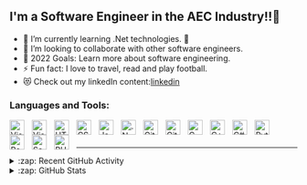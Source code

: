 ## I'm a Software Engineer in the AEC Industry!!👋

- 🌱 I’m currently learning .Net technologies. 🤣
- 👯 I’m looking to collaborate with other software engineers.
- 🥅 2022 Goals: Learn more about software engineering.
- ⚡ Fun fact: I love to travel, read and play football.
- 😻 Check out my linkedIn content:[linkedin](https://linkedin.com/in/omarsamy3)

### Languages and Tools:

[<img align="left" alt="Visual Studio Code" width="26px" src="https://cdn.jsdelivr.net/gh/devicons/devicon/icons/vscode/vscode-original.svg" style="padding-right:10px;" />][github]
[<img align="left" alt="Visual Studio" width="26px" src="https://icongr.am/devicon/visualstudio-plain.svg?size=128&color=c34141" style="padding-right:10px;" />][github]
[<img align="left" alt="HTML5" width="26px" src="https://cdn.jsdelivr.net/gh/devicons/devicon/icons/html5/html5-original.svg" style="padding-right:10px;" />][github]
[<img align="left" alt="CSS3" width="26px" src="https://cdn.jsdelivr.net/gh/devicons/devicon/icons/css3/css3-original.svg" style="padding-right:10px;" />][github]
[<img align="left" alt="JavaScript" width="26px" src="https://cdn.jsdelivr.net/gh/devicons/devicon/icons/javascript/javascript-original.svg" style="padding-right:10px;" />][github]
[<img align="left" alt=".Net" width="26px" src="https://icongr.am/devicon/dot-net-original-wordmark.svg?size=128&color=c34141" style="padding-right:10px;" />][github]
[<img align="left" alt="Git" width="26px" src="https://cdn.jsdelivr.net/gh/devicons/devicon/icons/git/git-original.svg" style="padding-right:10px;" />][github]
[<img align="left" alt="GitHub" width="26px" src="https://user-images.githubusercontent.com/3369400/139447912-e0f43f33-6d9f-45f8-be46-2df5bbc91289.png" style="padding-right:10px;" />][github]
[<img align="left" alt="C" width="26px" src="https://icongr.am/devicon/c-original.svg?size=128&color=c34141" style="padding-right:10px;" />][github]
[<img align="left" alt="C++" width="26px" src="https://icongr.am/devicon/cplusplus-original.svg?size=128&color=c34141" style="padding-right:10px;" />][github]
[<img align="left" alt="C#" width="26px" src="https://icongr.am/devicon/csharp-original.svg?size=128&color=c34141" style="padding-right:10px;" />][github]
[<img align="left" alt="Python" width="26px" src="https://icongr.am/devicon/python-original.svg?size=128&color=c34141" style="padding-right:10px;" />][github]
[<img align="left" alt="Postgresql" width="26px" src="https://icongr.am/devicon/postgresql-original.svg?size=128&color=c34141" style="padding-right:10px;" />][github]
[<img align="left" alt="Sass" width="26px" src="https://cdn.jsdelivr.net/gh/devicons/devicon/icons/sass/sass-original.svg" style="padding-right:10px;" />][github]
[<img align="left" alt="PHP" width="26px" src="https://cdn.jsdelivr.net/gh/devicons/devicon/icons/php/php-original.svg" style="padding-right:10px;" />][github]


<br />
<br />

---

<details>
  <summary>:zap: Recent GitHub Activity</summary>
  
<!--START_SECTION:activity-->
-  Bay Bridge (CDE) (https://github.com/omarsamy3/CDEITIProject)
-  DXF-To-Revit Add-In ([https://github.com/omarsamy3/DXF-file-to-Rivet/releases/tag/v1.0](https://github.com/omarsamy3/DXF_To_Revit))
-  WebGL(three.js) Application (https://github.com/omarsamy3/Three.js-Application)
-  Computer Graphics projects (https://github.com/omarsamy3/Computer-Graphics)

<!--END_SECTION:activity-->

</details>

<details>
  <summary>:zap: GitHub Stats</summary>

  <img align="left" alt="codeSTACKr's GitHub Stats" src="https://github-readme-stats.vercel.app/api?username=omarsamy3&show_icons=true&hide_border=false&title_color=ff652f&icon_color=FFE400&bg_color=09131B&text_color=ffffff&border_color=0c1a25" />

</details>

[github]: https://github.com/omarsamy3
[course]: http://vsCodeHero.com
[twitter]: https://twitter.com/omarsamy333
[youtube]: https://youtube.com/codeSTACKr
[instagram]: https://instagram.com/omarsamy333
[linkedin]: https://linkedin.com/in/omarsamy3
[webdevplaylist]: https://www.youtube.com/playlist?list=PLkwxH9e_vrAJ0WbEsFA9W3I1W-g_BTsbt
[jsplaylist]: https://www.youtube.com/playlist?list=PLkwxH9e_vrALRJKu7wfXby3MKeflhTu6B
[cssplaylist]: https://www.youtube.com/playlist?list=PLkwxH9e_vrALSdvZuEh6gqQdmDoDIoqz4
[logos]: https://icongr.am/devicon
